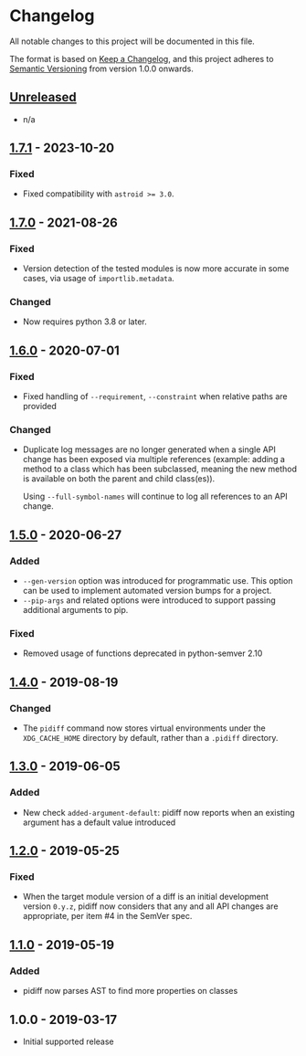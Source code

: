 # Changelog
All notable changes to this project will be documented in this file.

The format is based on [Keep a Changelog](https://keepachangelog.com/en/1.0.0/),
and this project adheres to [Semantic Versioning](https://semver.org/spec/v2.0.0.html)
from version 1.0.0 onwards.

## [Unreleased]

- n/a

## [1.7.1] - 2023-10-20

### Fixed

- Fixed compatibility with `astroid >= 3.0`.

## [1.7.0] - 2021-08-26

### Fixed

- Version detection of the tested modules is now more accurate in some cases,
  via usage of `importlib.metadata`.

### Changed

- Now requires python 3.8 or later.

## [1.6.0] - 2020-07-01

### Fixed

- Fixed handling of `--requirement`, `--constraint` when relative paths are
  provided

### Changed

- Duplicate log messages are no longer generated when a single API change
  has been exposed via multiple references (example: adding a method to a class which
  has been subclassed, meaning the new method is available on both the
  parent and child class(es)).

  Using `--full-symbol-names` will continue to log all references to an
  API change.

## [1.5.0] - 2020-06-27

### Added

- ``--gen-version`` option was introduced for programmatic use. This option can be
  used to implement automated version bumps for a project.
- ``--pip-args`` and related options were introduced to support passing
  additional arguments to pip.

### Fixed

- Removed usage of functions deprecated in python-semver 2.10

## [1.4.0] - 2019-08-19

### Changed

- The `pidiff` command now stores virtual environments under the
  `XDG_CACHE_HOME` directory by default, rather than a `.pidiff` directory.

## [1.3.0] - 2019-06-05

### Added

- New check `added-argument-default`: pidiff now reports when an existing argument
  has a default value introduced

## [1.2.0] - 2019-05-25

### Fixed

- When the target module version of a diff is an initial development version `0.y.z`,
  pidiff now considers that any and all API changes are appropriate, per item #4
  in the SemVer spec.

## [1.1.0] - 2019-05-19

### Added

- pidiff now parses AST to find more properties on classes

## 1.0.0 - 2019-03-17

- Initial supported release


[Unreleased]: https://github.com/rohanpm/pidiff/compare/v1.7.1..HEAD
[1.7.1]: https://github.com/rohanpm/pidiff/compare/v1.7.0..v1.7.1
[1.7.0]: https://github.com/rohanpm/pidiff/compare/v1.6.0..v1.7.0
[1.6.0]: https://github.com/rohanpm/pidiff/compare/v1.5.0..v1.6.0
[1.5.0]: https://github.com/rohanpm/pidiff/compare/v1.4.0..v1.5.0
[1.4.0]: https://github.com/rohanpm/pidiff/compare/v1.3.0..v1.4.0
[1.3.0]: https://github.com/rohanpm/pidiff/compare/v1.2.0..v1.3.0
[1.2.0]: https://github.com/rohanpm/pidiff/compare/v1.1.0..v1.2.0
[1.1.0]: https://github.com/rohanpm/pidiff/compare/v1.0.0..v1.1.0

